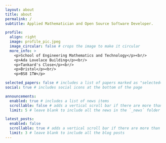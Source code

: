 ```yaml
---
layout: about
title: about
permalink: /
subtitle: Applied Mathematician and Open Source Software Developer.

profile:
  align: right
  image: profile_pic.jpeg
  image_circular: false # crops the image to make it circular
  more_info: >
    <p>School of Engineering Mathematics and Technology</p><br/>
    <p>Ada Lovelace Building</p><br/>
    <p>Tankard's Close</p><br/>
    <p>Bristol</p><br/>
    <p>BS8 1TW</p>

selected_papers: false # includes a list of papers marked as "selected={true}"
social: true # includes social icons at the bottom of the page

announcements:
  enabled: true # includes a list of news items
  scrollable: false # adds a vertical scroll bar if there are more than 3 news items
  limit: 5 # leave blank to include all the news in the `_news` folder

latest_posts:
  enabled: false
  scrollable: true # adds a vertical scroll bar if there are more than 3 new posts items
  limit: 3 # leave blank to include all the blog posts
---
```

